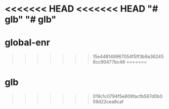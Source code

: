 <<<<<<< HEAD
<<<<<<< HEAD
"# glb" 
"# glb" 
=======
# global-enr
>>>>>>> 15e448149967054f5ff3b9a362456cc90477bc48
=======
# glb
>>>>>>> 019c1c0794f5e809facfb587d0b059d22cea8caf
